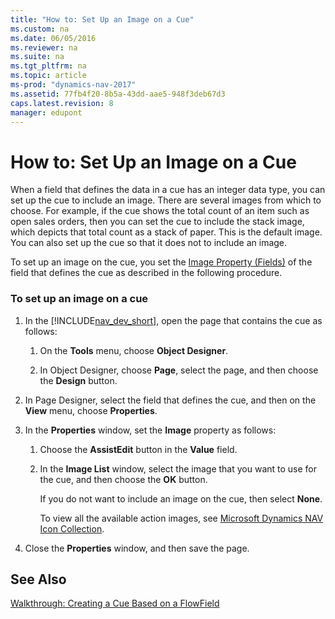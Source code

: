 ```yaml
---
title: "How to: Set Up an Image on a Cue"
ms.custom: na
ms.date: 06/05/2016
ms.reviewer: na
ms.suite: na
ms.tgt_pltfrm: na
ms.topic: article
ms-prod: "dynamics-nav-2017"
ms.assetid: 77fb4f20-8b5a-43dd-aae5-948f3deb67d3
caps.latest.revision: 8
manager: edupont
---
```

# How to: Set Up an Image on a Cue
When a field that defines the data in a cue has an integer data type, you can set up the cue to include an image. There are several images from which to choose. For example, if the cue shows the total count of an item such as open sales orders, then you can set the cue to include the stack image, which depicts that total count as a stack of paper. This is the default image. You can also set up the cue so that it does not to include an image.  
  
 To set up an image on the cue, you set the [Image Property \(Fields\)](Image-Property--Fields-.md) of the field that defines the cue as described in the following procedure.  
  
### To set up an image on a cue  
  
1.  In the [!INCLUDE[nav_dev_short](includes/nav_dev_short_md.md)], open the page that contains the cue as follows:  
  
    1.  On the **Tools** menu, choose **Object Designer**.  
  
    2.  In Object Designer, choose **Page**, select the page, and then choose the **Design** button.  
  
2.  In Page Designer, select the field that defines the cue, and then on the **View** menu, choose **Properties**.  
  
3.  In the **Properties** window, set the **Image** property as follows:  
  
    1.  Choose the **AssistEdit** button in the **Value** field.  
  
    2.  In the **Image List** window, select the image that you want to use for the cue, and then choose the **OK** button.  
  
         If you do not want to include an image on the cue, then select **None**.  
  
         To view all the available action images, see [Microsoft Dynamics NAV Icon Collection](http://go.microsoft.com/fwlink/?LinkID=394623).  
  
4.  Close the **Properties** window, and then save the page.  
  
## See Also  
 [Walkthrough: Creating a Cue Based on a FlowField](../Topic/Walkthrough:%20Creating%20a%20Cue%20Based%20on%20a%20FlowField.md)